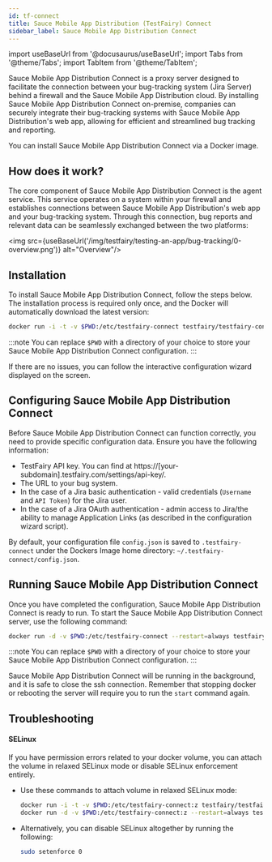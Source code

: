 ```yaml
---
id: tf-connect
title: Sauce Mobile App Distribution (TestFairy) Connect
sidebar_label: Sauce Mobile App Distribution Connect
---
```


import useBaseUrl from '@docusaurus/useBaseUrl';
import Tabs from '@theme/Tabs';
import TabItem from '@theme/TabItem';

Sauce Mobile App Distribution Connect is a proxy server designed to facilitate the connection between your bug-tracking system (Jira Server) behind a firewall and the Sauce Mobile App Distribution cloud. By installing Sauce Mobile App Distribution Connect on-premise, companies can securely integrate their bug-tracking systems with Sauce Mobile App Distribution's web app, allowing for efficient and streamlined bug tracking and reporting.

You can install Sauce Mobile App Distribution Connect via a Docker image.

## How does it work?

The core component of Sauce Mobile App Distribution Connect is the agent service. This service operates on a system within your firewall and establishes connections between Sauce Mobile App Distribution's web app and your bug-tracking system. Through this connection, bug reports and relevant data can be seamlessly exchanged between the two platforms:

<img src={useBaseUrl('/img/testfairy/testing-an-app/bug-tracking/0-overview.png')} alt="Overview"/>

## Installation

To install Sauce Mobile App Distribution Connect, follow the steps below. The installation process is required only once, and the Docker will automatically download the latest version:

```sh
docker run -i -t -v $PWD:/etc/testfairy-connect testfairy/testfairy-connect:latest configure
```

:::note
You can replace `$PWD` with a directory of your choice to store your Sauce Mobile App Distribution Connect configuration.
:::

If there are no issues, you can follow the interactive configuration wizard displayed on the screen.

## Configuring Sauce Mobile App Distribution Connect

Before Sauce Mobile App Distribution Connect can function correctly, you need to provide specific configuration data. Ensure you have the following information:

- TestFairy API key. You can find at https://[your-subdomain].testfairy.com/settings/api-key/.
- The URL to your bug system.
- In the case of a Jira basic authentication - valid credentials (`Username` and `API Token`) for the Jira user.
- In the case of a Jira OAuth authentication - admin access to Jira/the ability to manage Application Links (as described in the configuration wizard script).

By default, your configuration file `config.json` is saved to `.testfairy-connect` under the Dockers Image home directory: `~/.testfairy-connect/config.json`.

## Running Sauce Mobile App Distribution Connect

Once you have completed the configuration, Sauce Mobile App Distribution Connect is ready to run. To start the Sauce Mobile App Distribution Connect server, use the following command:

```sh
docker run -d -v $PWD:/etc/testfairy-connect --restart=always testfairy/testfairy-connect:latest start
```

:::note
You can replace `$PWD` with a directory of your choice to store your Sauce Mobile App Distribution Connect configuration.
:::

Sauce Mobile App Distribution Connect will be running in the background, and it is safe to close the ssh connection. Remember that stopping docker or rebooting the server will require you to run the `start` command again.

## Troubleshooting

#### SELinux

If you have permission errors related to your docker volume, you can attach the volume in relaxed SELinux mode or disable SELinux enforcement entirely.

- Use these commands to attach volume in relaxed SELinux mode:
  ```sh
  docker run -i -t -v $PWD:/etc/testfairy-connect:z testfairy/testfairy-connect:latest configure
  docker run -d -v $PWD:/etc/testfairy-connect:z --restart=always testfairy/testfairy-connect:latest start
  ```
- Alternatively, you can disable SELinux altogether by running the following:
  ```sh
  sudo setenforce 0
  ```
